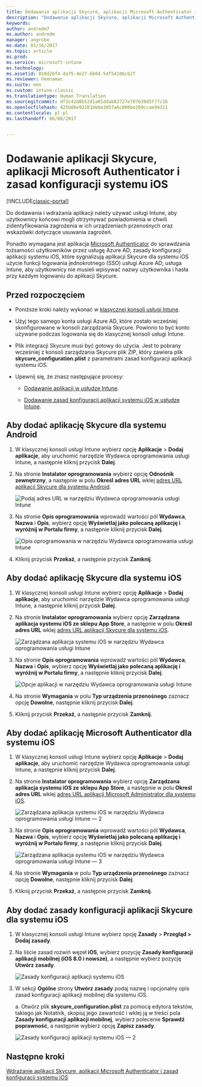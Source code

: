 ```yaml
---
title: Dodawanie aplikacji Skycure, aplikacji Microsoft Authenticator i zasad konfiguracji systemu iOS
description: "Dodawanie aplikacji Skycure, aplikacji Microsoft Authenticator i zasad konfiguracji systemu iOS w klasycznej konsoli usługi Intune."
keywords: 
author: andredm7
ms.author: andredm
manager: angrobe
ms.date: 03/16/2017
ms.topic: article
ms.prod: 
ms.service: microsoft-intune
ms.technology: 
ms.assetid: 018d26f4-4a75-4e27-bb04-54f54106cb2f
ms.reviewer: heenamac
ms.suite: ems
ms.custom: intune-classic
ms.translationtype: Human Translation
ms.sourcegitcommit: df3c42d8b52d1a01ddab82727e707639d5f77c16
ms.openlocfilehash: 425b86e92281bb6e3657a6c806be269ccae94311
ms.contentlocale: pl-pl
ms.lasthandoff: 06/08/2017


---
```


# <a name="add-skycure-apps-microsoft-authenticator-app-and-ios-configuration-policy"></a>Dodawanie aplikacji Skycure, aplikacji Microsoft Authenticator i zasad konfiguracji systemu iOS

[!INCLUDE[classic-portal](../includes/classic-portal.md)]

Do dodawania i wdrażania aplikacji należy używać usługi Intune, aby użytkownicy końcowi mogli otrzymywać powiadomienia w chwili zidentyfikowania zagrożenia w ich urządzeniach przenośnych oraz wskazówki dotyczące usuwania zagrożeń.

Ponadto wymagana jest aplikacja [Microsoft Authenticator](https://docs.microsoft.com/azure/multi-factor-authentication/end-user/microsoft-authenticator-app-how-to) do sprawdzania tożsamości użytkowników przez usługę Azure AD; zasady konfiguracji aplikacji systemu iOS, które sygnalizują aplikacji Skycure dla systemu iOS użycie funkcji logowania jednokrotnego (SSO) usługi Azure AD; usługa Intune, aby użytkownicy nie musieli wpisywać nazwy użytkownika i hasła przy każdym logowaniu do aplikacji Skycure.

## <a name="before-you-begin"></a>Przed rozpoczęciem

-   Poniższe kroki należy wykonać w [klasycznej konsoli usługi Intune](https://manage.microsoft.com/).

-   Użyj tego samego konta usługi Azure AD, które zostało wcześniej skonfigurowane w konsoli zarządzania Skycure. Powinno to być konto używane podczas logowania się do klasycznej konsoli usługi Intune.

-   Plik integracji Skycure musi być gotowy do użycia. Jest to pobrany wcześniej z konsoli zarządzania Skycure plik ZIP, który zawiera plik **skycure\_configuration.plist** z parametrami zasad konfiguracji aplikacji systemu iOS.

-   Upewnij się, że znasz następujące procesy:

    -   [Dodawanie aplikacji w usłudze Intune](/intune-classic/deploy-use/add-apps).

    -   [Dodawanie zasad konfiguracji aplikacji systemu iOS w usłudze Intune](/intune-classic/deploy-use/configure-ios-apps-with-mobile-app-configuration-policies-in-microsoft-intune).

## <a name="to-add-the-skycure-app-for-android"></a>Aby dodać aplikację Skycure dla systemu Android

1.  W klasycznej konsoli usługi Intune wybierz opcję **Aplikacje** &gt; **Dodaj aplikacje**, aby uruchomić narzędzie Wydawca oprogramowania usługi Intune, a następnie kliknij przycisk **Dalej**.

2.  Na stronie **Instalator oprogramowania** wybierz opcję **Odnośnik zewnętrzny**, a następnie w polu **Określ adres URL** wklej [adres URL aplikacji Skycure dla systemu Android](https://play.google.com/store/apps/details?id=com.skycure.skycure).

    ![Podaj adres URL w narzędziu Wydawca oprogramowania usługi Intune](../media/mtp/skycure-add-apps-1.png)

3.  Na stronie **Opis oprogramowania** wprowadź wartości pól **Wydawca**, **Nazwa** i **Opis**, wybierz opcję **Wyświetlaj jako polecaną aplikację i wyróżnij w Portalu firmy**, a następnie kliknij przycisk **Dalej**.

    ![Opis oprogramowania w narzędziu Wydawca oprogramowania usługi Intune](../media/mtp/skycure-add-apps-2.png)

4.  Kliknij przycisk **Przekaż**, a następnie przycisk **Zamknij**.

## <a name="to-add-the-skycure-app-for-ios"></a>Aby dodać aplikację Skycure dla systemu iOS

1.  W klasycznej konsoli usługi Intune wybierz opcję **Aplikacje** &gt; **Dodaj aplikacje**, aby uruchomić narzędzie Wydawca oprogramowania usługi Intune, a następnie kliknij przycisk **Dalej**.

2.  Na stronie **Instalator oprogramowania** wybierz opcję **Zarządzana aplikacja systemu iOS ze sklepu App Store**, a następnie w polu **Określ adres URL** wklej [adres URL aplikacji Skycure dla systemu iOS](https://itunes.apple.com/us/app/skycure/id695620821?mt=8).

    ![Zarządzana aplikacja systemu iOS w narzędziu Wydawca oprogramowania usługi Intune](../media/mtp/skycure-add-apps-3.png)

3.  Na stronie **Opis oprogramowania** wprowadź wartości pól **Wydawca**, **Nazwa** i **Opis**, wybierz opcję **Wyświetlaj jako polecaną aplikację i wyróżnij w Portalu firmy**, a następnie kliknij przycisk **Dalej**.

    ![Opcje aplikacji w narzędziu Wydawca oprogramowania usługi Intune](../media/mtp/skycure-add-apps-4.png)

4.  Na stronie **Wymagania** w polu **Typ urządzenia przenośnego** zaznacz opcję **Dowolne**, następnie kliknij przycisk **Dalej**.

5.  Kliknij przycisk **Przekaż**, a następnie przycisk **Zamknij**.

## <a name="to-add-the-microsoft-authenticator-app-for-ios"></a>Aby dodać aplikację Microsoft Authenticator dla systemu iOS

1.  W klasycznej konsoli usługi Intune wybierz opcję **Aplikacje** &gt; **Dodaj aplikacje**, aby uruchomić narzędzie Wydawca oprogramowania usługi Intune, a następnie kliknij przycisk **Dalej**.

2.  Na stronie **Instalator oprogramowania** wybierz opcję **Zarządzana aplikacja systemu iOS ze sklepu App Store**, a następnie w polu **Określ adres URL** wklej [adres URL aplikacji Microsoft Administrator dla systemu iOS](https://itunes.apple.com/us/app/microsoft-authenticator/id983156458?mt=8).

    ![Zarządzana aplikacja systemu iOS w narzędziu Wydawca oprogramowania usługi Intune — 2](../media/mtp/skycure-add-apps-5.png)

3.  Na stronie **Opis oprogramowania** wprowadź wartości pól **Wydawca**, **Nazwa** i **Opis**, wybierz opcję **Wyświetlaj jako polecaną aplikację i wyróżnij w Portalu firmy**, a następnie kliknij przycisk **Dalej**.

    ![Zarządzana aplikacja systemu iOS w narzędziu Wydawca oprogramowania usługi Intune — 3](../media/mtp/skycure-add-apps-6.png)

4.  Na stronie **Wymagania** w polu **Typ urządzenia przenośnego** zaznacz opcję **Dowolne**, następnie kliknij przycisk **Dalej**.

5.  Kliknij przycisk **Przekaż**, a następnie przycisk **Zamknij**.

## <a name="to-add-the-skycure-ios-app-configuration-policy"></a>Aby dodać zasady konfiguracji aplikacji Skycure dla systemu iOS

1.  W klasycznej konsoli usługi Intune wybierz opcję **Zasady** &gt; **Przegląd &gt; Dodaj zasady**.

2.  Na liście zasad rozwiń węzeł **iOS**, wybierz pozycję **Zasady konfiguracji aplikacji mobilnej (iOS 8.0 i nowsze)**, a następnie wybierz pozycję **Utwórz zasady**.

    ![Zasady konfiguracji aplikacji systemu iOS](../media/mtp/skycure-add-apps-7.png)

3.  W sekcji **Ogólne** strony **Utwórz zasady** podaj nazwę i opcjonalny opis zasad konfiguracji aplikacji mobilnej dla systemu iOS.

    a.  Otwórz plik **skycure\_configuration.plist** za pomocą edytora tekstów, takiego jak Notatnik, skopiuj jego zawartość i wklej ją w treści pola **Zasady konfiguracji aplikacji mobilnej**, wybierz polecenie **Sprawdź poprawność**, a następnie wybierz opcję **Zapisz zasady**.

       ![Zasady konfiguracji aplikacji systemu iOS — 2](../media/mtp/skycure-add-apps-8.png)

## <a name="next-steps"></a>Następne kroki

[Wdrażanie aplikacji Skycure, aplikacji Microsoft Authenticator i zasad konfiguracji systemu iOS](/intune-classic/deploy-use/deploy-skycure-apps-microsoft-authenticator-app-and-ios-app-configuration-policy)

